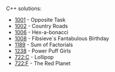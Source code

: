 C++ solutions:

- [1001](1001/solution.cpp) - Opposite Task
- [1002](1002/solution.cpp) - Country Roads
- [1006](1006/solution.cpp) - Hex-a-bonacci
- [1008](1008/solution.spp) - Fibsieve`s Fantabulous Birthday
- [1189](1189/solution.cpp) - Sum of Factorials
- [1238](1238/solution.cpp) - Power Puff Girls
- [722:C](_contest-722/c.cpp) - Lollipop
- [722:F](_contest-722/f.cpp) - The Red Planet
